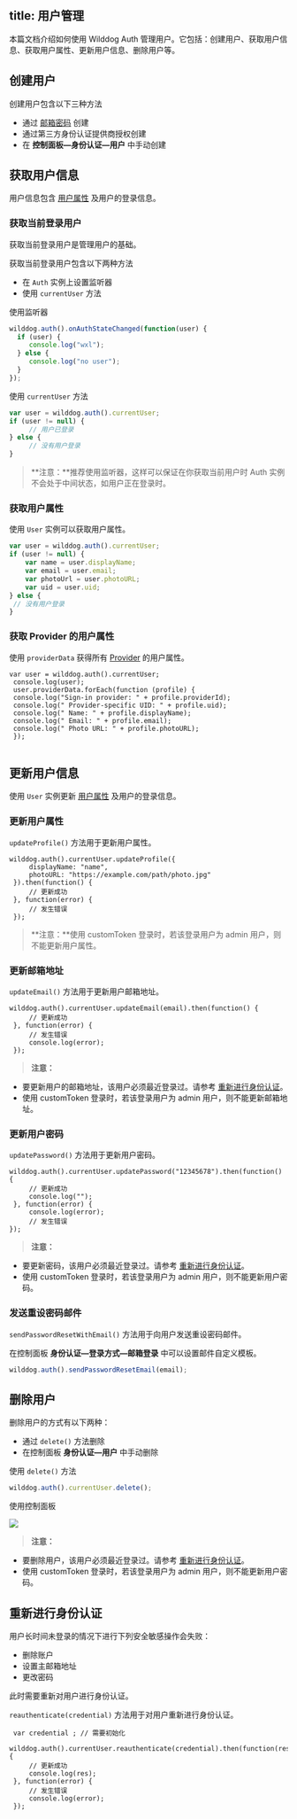 
title: 用户管理
---

本篇文档介绍如何使用 Wilddog Auth 管理用户。它包括：创建用户、获取用户信息、获取用户属性、更新用户信息、删除用户等。

## 创建用户

创建用户包含以下三种方法

- 通过 [邮箱密码](/guide/auth/web/password.html) 创建
- 通过第三方身份认证提供商授权创建
- 在 **控制面板—身份认证—用户** 中手动创建


## 获取用户信息

用户信息包含 [用户属性](/guide/auth/core/concept.html#用户属性) 及用户的登录信息。

### 获取当前登录用户

获取当前登录用户是管理用户的基础。

获取当前登录用户包含以下两种方法

- 在 `Auth` 实例上设置监听器
- 使用 `currentUser` 方法

使用监听器

```javascript
wilddog.auth().onAuthStateChanged(function(user) {
  if (user) {
     console.log("wxl");
  } else {
     console.log("no user");
  }
});
```

使用 `currentUser` 方法


```javascript
var user = wilddog.auth().currentUser;
if (user != null) {
     // 用户已登录
} else {
     // 没有用户登录
}
```

> **注意：**推荐使用监听器，这样可以保证在你获取当前用户时 Auth 实例不会处于中间状态，如用户正在登录时。


### 获取用户属性

使用 `User` 实例可以获取用户属性。

```javascript
var user = wilddog.auth().currentUser;
if (user != null) {
    var name = user.displayName;
    var email = user.email;
    var photoUrl = user.photoURL;
    var uid = user.uid; 
} else {
 // 没有用户登录
}

```

### 获取 Provider 的用户属性

使用 `providerData` 获得所有 [Provider](/guide/auth/core/concept.html#Provider) 的用户属性。

```
var user = wilddog.auth().currentUser;
 console.log(user);
 user.providerData.forEach(function (profile) {
 console.log("Sign-in provider: " + profile.providerId);
 console.log(" Provider-specific UID: " + profile.uid);
 console.log(" Name: " + profile.displayName);
 console.log(" Email: " + profile.email);
 console.log(" Photo URL: " + profile.photoURL);
 });


```

## 更新用户信息
使用 `User` 实例更新 [用户属性](/guide/auth/core/concept.html#用户属性) 及用户的登录信息。

### 更新用户属性

`updateProfile()` 方法用于更新用户属性。

```
wilddog.auth().currentUser.updateProfile({
     displayName: "name",
     photoURL: "https://example.com/path/photo.jpg"
 }).then(function() {
     // 更新成功
 }, function(error) {
     // 发生错误
 });
```
> **注意：**使用 customToken 登录时，若该登录用户为 admin 用户，则不能更新用户属性。

### 更新邮箱地址

 `updateEmail()` 方法用于更新用户邮箱地址。

```
wilddog.auth().currentUser.updateEmail(email).then(function() {
     // 更新成功
 }, function(error) {
     // 发生错误
     console.log(error);
 });
```

> **注意：**
- 要更新用户的邮箱地址，该用户必须最近登录过。请参考 [重新进行身份认证](/auth/web/manageuser.html#重新进行身份认证)。
- 使用 customToken 登录时，若该登录用户为 admin 用户，则不能更新邮箱地址。


### 更新用户密码

`updatePassword()` 方法用于更新用户密码。

```
wilddog.auth().currentUser.updatePassword("12345678").then(function() {
     // 更新成功
     console.log("");
 }, function(error) {
     console.log(error);
     // 发生错误
});
```

> **注意：**
- 要更新密码，该用户必须最近登录过。请参考 [重新进行身份认证](/auth/web/manageuser.html#重新进行身份认证)。
- 使用 customToken 登录时，若该登录用户为 admin 用户，则不能更新用户密码。


### 发送重设密码邮件

`sendPasswordResetWithEmail()` 方法用于向用户发送重设密码邮件。

在控制面板 **身份认证—登录方式—邮箱登录** 中可以设置邮件自定义模板。

```javascript
wilddog.auth().sendPasswordResetEmail(email);
```

## 删除用户

删除用户的方式有以下两种：

- 通过 `delete()` 方法删除
- 在控制面板 **身份认证—用户** 中手动删除

使用 `delete()` 方法

```javascript
wilddog.auth().currentUser.delete();
```

使用控制面板

 ![](/images/deleteuser.jpg)

> **注意：**
- 要删除用户，该用户必须最近登录过。请参考 [重新进行身份认证](/auth/web/manageuser.html#重新进行身份认证)。
- 使用 customToken 登录时，若该登录用户为 admin 用户，则不能更新用户密码。




## 重新进行身份认证

用户长时间未登录的情况下进行下列安全敏感操作会失败：

- 删除账户
- 设置主邮箱地址
- 更改密码

此时需要重新对用户进行身份认证。

`reauthenticate(credential)` 方法用于对用户重新进行身份认证。

```
 var credential ; // 需要初始化
 wilddog.auth().currentUser.reauthenticate(credential).then(function(res) {
     // 更新成功
     console.log(res);
 }, function(error) {
     // 发生错误
     console.log(error);
 });
```